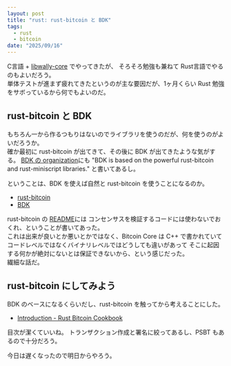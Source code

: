 ```yaml
---
layout: post
title: "rust: rust-bitcoin と BDK"
tags:
  - rust
  - bitcoin
date: "2025/09/16"
---
```


C言語 + [libwally-core](https://github.com/ElementsProject/libwally-core) でやってきたが、
そろそろ勉強も兼ねて Rust言語でやるのもよいだろう。  
単体テストが進まず疲れてきたというのが主な要因だが、1ヶ月くらい Rust 勉強をサボっているから何でもよいのだ。

## rust-bitcoin と BDK

もちろん一から作るつもりはないのでライブラリを使うのだが、何を使うのがよいだろうか。  
確か最初に rust-bitcoin が出てきて、その後に BDK が出てきたような気がする。
[BDK の organization](https://github.com/bitcoindevkit)にも "BDK is based on the powerful rust-bitcoin and rust-miniscript libraries." と書いてあるし。

ということは、BDK を使えば自然と rust-bitcoin を使うことになるのか。

* [rust-bitcoin](https://github.com/rust-bitcoin/rust-bitcoin)
* [BDK](https://github.com/bitcoindevkit/bdk)

rust-bitcoin の [README](https://github.com/rust-bitcoin/rust-bitcoin/blob/3722e2557a0ddeb711698891524080a76842f38e/README.md#consensus)には
コンセンサスを検証するコードには使わないでおくれ、ということが書いてあった。  
これは出来が良いとか悪いとかではなく、Bitcoin Core は C++ で書かれていてコードレベルではなくバイナリレベルではどうしても違いがあって
そこに起因する何かが絶対にないとは保証できないから、という感じだった。  
繊細な話だ。

## rust-bitcoin にしてみよう

BDK のベースになるくらいだし、rust-bitcoin を触ってから考えることにした。

* [Introduction - Rust Bitcoin Cookbook](https://rust-bitcoin.org/book/intro.html)

目次が潔くていいね。
トランザクション作成と署名に絞ってあるし、PSBT もあるので十分だろう。

今日は遅くなったので明日からやろう。

